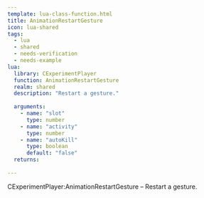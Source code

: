 ```yaml
---
template: lua-class-function.html
title: AnimationRestartGesture
icon: lua-shared
tags:
  - lua
  - shared
  - needs-verification
  - needs-example
lua:
  library: CExperimentPlayer
  function: AnimationRestartGesture
  realm: shared
  description: "Restart a gesture."
  
  arguments:
    - name: "slot"
      type: number
    - name: "activity"
      type: number
    - name: "autoKill"
      type: boolean
      default: "false"
  returns:
    
---
```


<div class="lua__search__keywords">
CExperimentPlayer:AnimationRestartGesture &#x2013; Restart a gesture.
</div>
